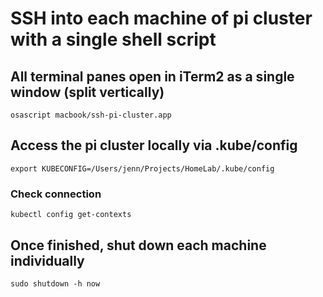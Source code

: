 # SSH into each machine of pi cluster with a single shell script

## All terminal panes open in iTerm2 as a single window (split vertically)

`osascript macbook/ssh-pi-cluster.app`

## Access the pi cluster locally via .kube/config

`export KUBECONFIG=/Users/jenn/Projects/HomeLab/.kube/config`

### Check connection

`kubectl config get-contexts`

## Once finished, shut down each machine individually

`sudo shutdown -h now`
